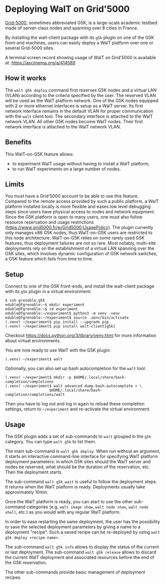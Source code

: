 # Deploying WalT on Grid'5000

[Grid-5000](https://www.grid5000.fr), sometimes abbreviated G5K, is a large-scale academic
testbed made of server-class nodes and spanning over 8 cities in France.

By installing the walt-client package with its `g5k` plugin on one of the G5K front-end
machines, users can easily deploy a WalT platform over one or several Grid-5000 sites.

A terminal screen record showing usage of WalT on Grid'5000 is available at:
https://asciinema.org/a/414589


## How it works

The `walt g5k deploy` command first reserves G5K nodes and a virtual LAN (VLAN) according to
the criteria specified by the user.
The reserved VLAN will be used as the WalT platform network.
One of the G5K nodes equipped with 2 or more ethernet interfaces is setup as a WalT server.
Its first network interface remains in the default VLAN for proper communication with the
`walt` client tool. The secondary interface is attached to the WalT network VLAN.
All other G5K nodes become WalT nodes. Their first network interface is attached to the
WalT network VLAN.


## Benefits

This WalT-on-G5K feature allows:
- to experiment WalT usage without having to install a WalT platform;
- to run WalT experiments on a large number of nodes.


## Limits

You must have a Grid'5000 account to be able to use this feature.
Compared to the remote access provided by such a public platform, a WalT platform
installed locally is more flexible and eases low level debugging steps since users
have physical access to nodes and network equipment.
Since the G5K platform is open to many users, one must also follow resource reservation
and usage restrictions (https://www.grid5000.fr/w/Grid5000:UsagePolicy).
The plugin currently only manages x86 G5K nodes, thus WalT-on-G5K users are restricted
to this node architecture.
WalT-on-G5K relies on some rarely used G5K features, thus deployment failures are not
so rare. Most notably, multi-site deployments rely on the establishment of a virtual LAN
spanning over the G5K sites, which involves dynamic configuration of G5K network switches,
a G5K feature which fails from time to time.


## Setup

Connect to one of the G5K front-ends, and install the walt-client package with its `g5k` plugin in a virtual environment:

```
$ ssh grenoble.g5k
eduble@fgrenoble:~$ mkdir experiment
eduble@fgrenoble:~$ cd experiment
eduble@fgrenoble:~/experiment$ python3 -m venv .venv
eduble@fgrenoble:~/experiment$ source .venv/bin/activate
(.venv) ~/experiment$ pip install --upgrade pip
(.venv) ~/experiment$ pip install walt-client[g5k]
```

Checkout https://docs.python.org/3/library/venv.html for more information
about virtual environments.

You are now ready to use WalT with the G5K plugin:

```
(.venv) ~/experiment$ walt
```

Optionally, you can also set up bash autocompletion for the `walt` tool:

```
(.venv) ~/experiment$ mkdir -p $HOME/.local/share/bash-completion/completions
(.venv) ~/experiment$ walt advanced dump-bash-autocomplete > \
                    $HOME/.local/share/bash-completion/completions/walt
```

Then you have to log out and log in again to reload these completion settings, return to `~/experiment` and re-activate the virtual environment.


## Usage

The G5K plugin adds a set of sub-commands to `walt` grouped in the `g5k` category.
You can type `walt g5k` to list them.

The main sub-command is `walt g5k deploy`. When run without an argument, it starts
an interactive command-line interface for specifying WalT platform deployment
parameters: in which G5K sites should the WalT server and nodes be reserved, what
should be the duration of the reservation, etc. Then the deployment starts.

The sub-command `walt g5k wait` is useful to follow the deployment steps. It returns
when the WalT platform is ready. Deployments usually take approximately 10min.

Once the WalT platform is ready, you can start to use the other sub-command categories
(e.g. `walt image show`, `walt node show`, `walt node shell`, etc.) as you would with
any regular WalT platform.

In order to ease restarting the same deployment, the user has the possibility to save
the selected deployment parameters by giving a name to a deployment "recipe".
Such a saved recipe can be re-deployed by using `walt g5k deploy <recipe-name>`.

The sub-command `walt g5k info` allows to display the status of the current or last
deployment.
The sub-command `walt g5k release` allows to discard the current WalT deployment
and associated resources before the end of the G5K reservation.

The other sub-commands provide basic management of deployment recipes.
